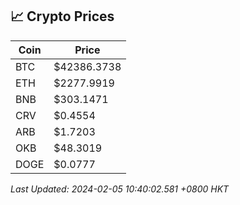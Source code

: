 ## 📈 Crypto Prices

| Coin | Price |
| ---- | ----- |
| BTC | $42386.3738 |
| ETH | $2277.9919 |
| BNB | $303.1471 |
| CRV | $0.4554 |
| ARB | $1.7203 |
| OKB | $48.3019 |
| DOGE | $0.0777 |

_Last Updated: 2024-02-05 10:40:02.581 +0800 HKT_